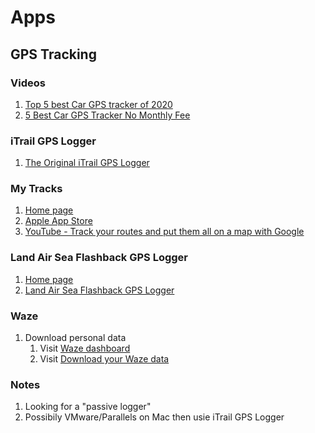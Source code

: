 # Apps

## GPS Tracking

### Videos

1. [Top 5 best Car GPS tracker of 2020](https://www.youtube.com/watch?v=AWYgWer_7pg)
1. [5 Best Car GPS Tracker No Monthly Fee](https://www.youtube.com/watch?v=d9dOAp0zWts)


### iTrail GPS Logger

1. [The Original iTrail GPS Logger](https://www.myitrail.com/product/small-gps-logger-extended-battery/4/)

### My Tracks

1. [Home page](https://www.mytracks4mac.info/index.php/en/)
1. [Apple App Store](https://apps.apple.com/us/app/mytracks-the-gps-logger/id358697908)
1. [YouTube - Track your routes and put them all on a map with Google](https://www.youtube.com/watch?v=kBygYRWbkPo)

### Land Air Sea Flashback GPS Logger

1. [Home page](https://landairsea.com/)
1. [Land Air Sea Flashback GPS Logger ](https://www.amazon.com/dp/B00Z89BSE0)


### Waze

1. Download personal data
    1. Visit [Waze dashboard](https://www.waze.com/dashboard)
    1. Visit [Download your Waze data](https://www.waze.com/account/download_data)
  
### Notes

1. Looking for a "passive logger"
1. Possibily VMware/Parallels on Mac then usie iTrail GPS Logger
